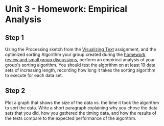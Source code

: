# Unit 3 - Homework: Empirical Analysis

## Step 1
Using the Processing sketch from the [Visualizing Text]() assignment, and the optimized sorting Algorithm your group created during the [homework review and small group discussions](), perform an empirical analysis of your group's sorting algorithm.  You should test the algorithm on at least 10 data sets of increasing length, recording how long it takes the sorting algorithm to execute for each data set.

## Step 2
Plot a graph that shows the size of the data vs. the time it took the algorithm to sort the data.  Write a short paragraph explaining why you chose the data sets that you did, how you gathered the timing data, and how the results of the tests compare to the expected performance of the algorithm.
